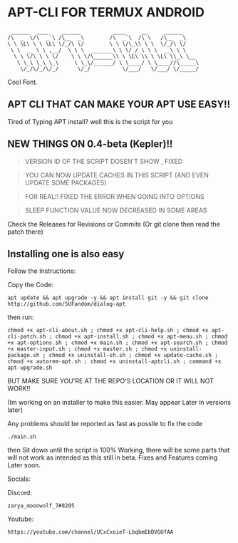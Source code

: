 # APT-CLI FOR TERMUX ANDROID

```
 ______  ____    ______          ____     __     ______     
/\  _  \/\  _`\ /\__  _\        /\  _`\  /\ \   /\__  _\    
\ \ \L\ \ \ \L\ \/_/\ \/        \ \ \/\_\\ \ \  \/_/\ \/    
 \ \  __ \ \ ,__/  \ \ \  _______\ \ \/_/_\ \ \  __\ \ \    
  \ \ \/\ \ \ \/    \ \ \/\______\\ \ \L\ \\ \ \L\ \\_\ \__ 
   \ \_\ \_\ \_\     \ \_\/______/ \ \____/ \ \____//\_____\
    \/_/\/_/\/_/      \/_/          \/___/   \/___/ \/_____/
```

Cool Font.


## APT CLI THAT CAN MAKE YOUR APT USE EASY!!
Tired of Typing APT install? well this is the script for you

## NEW THINGS ON 0.4-beta (Kepler)!!

> VERSION ID OF THE SCRIPT DOSEN'T SHOW , FIXED

> YOU CAN NOW UPDATE CACHES IN THIS SCRIPT
(AND EVEN UPDATE SOME PACKAGES)

> FOR REAL!! FIXED THE ERROR WHEN GOING INTO OPTIONS

> SLEEP FUNCTION VALUE NOW DECREASED IN SOME AREAS


Check the Releases for Revisions or Commits (Or git clone then read the patch there)


## Installing one is also easy

Follow the Instructions:

Copy the Code:

```
apt update && apt upgrade -y && apt install git -y && git clone http://github.com/SUFandom/dialog-apt
```

then run:

```
chmod +x apt-cli-about.sh ; chmod +x apt-cli-help.sh ; chmod +x apt-cli-patch.sh ; chmod +x apt-install.sh ; chmod +x apt-menu.sh ; chmod +x apt-options.sh ; chmod +x main.sh ; chmod +x apt-search.sh ; chmod +x master-input.sh ; chmod +x master.sh ; chmod +x uninstall-package.sh ; chmod +x uninstall-sh.sh ; chmod +x update-cache.sh ; chmod +x autorem-apt.sh ; chmod +x uninstall-aptcli.sh ; command +x apt-upgrade.sh 
```

BUT MAKE SURE YOU'RE AT THE REPO'S LOCATION OR IT WILL NOT WORK!! 

(Im working on an installer to make this easier. May appear Later in versions later)


Any problems should be reported as fast as possile to fix the code



```
./main.sh 
```

then Sit down until the script is 100% Working, there will be some parts that will not work as intended as this still in beta. Fixes and Features coming Later soon.


Socials:

Discord:
```
zarya_moonwolf_7#8205
```
Youtube: 
```
https://youtube.com/channel/UCxCxoieT-LbqbmEbDVGUfAA
```
